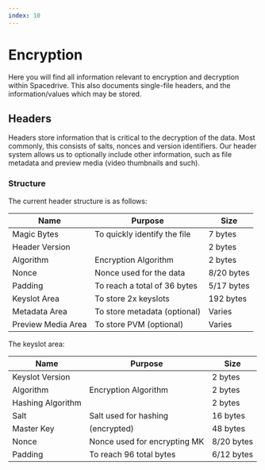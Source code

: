 ```yaml
---
index: 10
---
```


# Encryption

Here you will find all information relevant to encryption and decryption within Spacedrive. This also documents single-file headers, and the information/values which may be stored.


## Headers

Headers store information that is critical to the decryption of the data. Most commonly, this consists of salts, nonces and version identifiers. Our header system allows us to optionally include other information, such as file metadata and preview media (video thumbnails and such).

### Structure

The current header structure is as follows:

| Name               | Purpose                      | Size       |
|--------------------|------------------------------|------------|
| Magic Bytes        | To quickly identify the file | 7 bytes    |
| Header Version     |                              | 2 bytes    |
| Algorithm          | Encryption Algorithm         | 2 bytes    |
| Nonce              | Nonce used for the data      | 8/20 bytes |
| Padding            | To reach a total of 36 bytes | 5/17 bytes |
| Keyslot Area       | To store 2x keyslots         | 192 bytes  |
| Metadata Area      | To store metadata (optional) | Varies     |
| Preview Media Area | To store PVM (optional)      | Varies     |

The keyslot area:

| Name              | Purpose                      | Size       |
|-------------------|------------------------------|------------|
| Keyslot Version   |                              | 2 bytes    |
| Algorithm         | Encryption Algorithm         | 2 bytes    |
| Hashing Algorithm |                              | 2 bytes    |
| Salt              | Salt used for hashing        | 16 bytes   |
| Master Key        | (encrypted)                  | 48 bytes   |
| Nonce             | Nonce used for encrypting MK | 8/20 bytes |
| Padding           | To reach 96 total bytes      | 6/12 bytes |
